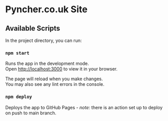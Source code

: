 # Pyncher.co.uk Site

## Available Scripts

In the project directory, you can run:

### `npm start`

Runs the app in the development mode.\
Open [http://localhost:3000](http://localhost:3000) to view it in your browser.

The page will reload when you make changes.\
You may also see any lint errors in the console.

### `npm deploy`

Deploys the app to GitHub Pages - *note:* there is an action set up to deploy on push to main branch.
